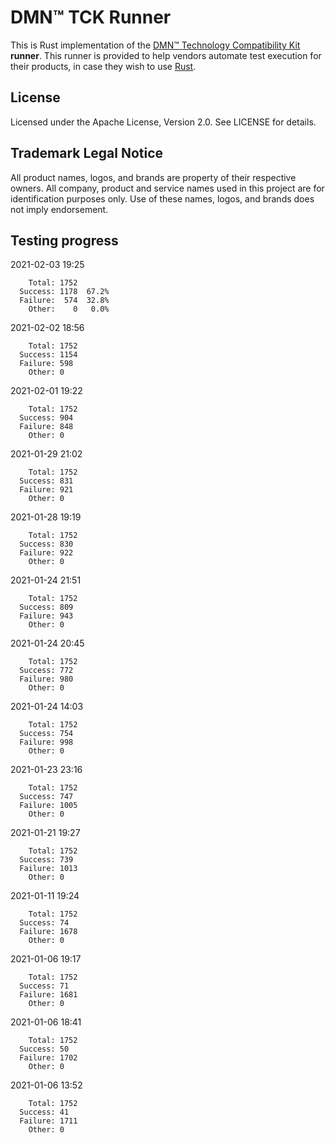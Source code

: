 # DMN™ TCK Runner

This is Rust implementation of the [DMN™ Technology Compatibility Kit](https://dmn-tck.github.io/tck/) **runner**.
This runner is provided to help vendors automate test execution for their products,
in case they wish to use [Rust](https://www.rust-lang.org/).

## License

Licensed under the Apache License, Version 2.0. See LICENSE for details. 

## Trademark Legal Notice

All product names, logos, and brands are property of their respective owners.
All company, product and service names used in this project are for identification purposes only.
Use of these names, logos, and brands does not imply endorsement.

## Testing progress

2021-02-03 19:25
```
    Total: 1752
  Success: 1178  67.2%  
  Failure:  574  32.8%
    Other:    0   0.0%
```
2021-02-02 18:56
```
    Total: 1752
  Success: 1154
  Failure: 598
    Other: 0
```
2021-02-01 19:22
```
    Total: 1752
  Success: 904
  Failure: 848
    Other: 0
```
2021-01-29 21:02
```
    Total: 1752
  Success: 831
  Failure: 921
    Other: 0
```
2021-01-28 19:19
```
    Total: 1752
  Success: 830
  Failure: 922
    Other: 0
```
2021-01-24 21:51
```
    Total: 1752
  Success: 809
  Failure: 943
    Other: 0
```
2021-01-24 20:45
```
    Total: 1752
  Success: 772
  Failure: 980
    Other: 0
```
2021-01-24 14:03
```
    Total: 1752
  Success: 754
  Failure: 998
    Other: 0
```
2021-01-23 23:16
```
    Total: 1752
  Success: 747
  Failure: 1005
    Other: 0
```
2021-01-21 19:27
```
    Total: 1752
  Success: 739
  Failure: 1013
    Other: 0
```
2021-01-11 19:24
```
    Total: 1752
  Success: 74
  Failure: 1678
    Other: 0
```
2021-01-06 19:17
```
    Total: 1752
  Success: 71
  Failure: 1681
    Other: 0
```
2021-01-06 18:41
```
    Total: 1752
  Success: 50
  Failure: 1702
    Other: 0
```
2021-01-06 13:52
```
    Total: 1752
  Success: 41
  Failure: 1711
    Other: 0
```